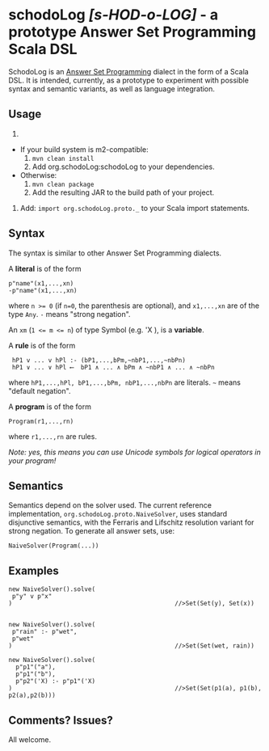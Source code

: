 **schodoLog** *[s-HOD-o-LOG]* - a prototype Answer Set Programming Scala DSL
=====================================================================

SchodoLog is an [Answer Set Programming](https://en.wikipedia.org/wiki/Answer_set_programming) dialect in the form of a Scala DSL. It is intended, currently, as a prototype to experiment with possible syntax and semantic variants, as well as language integration.

Usage
----------

 1. 
   - If your build system is m2-compatible:
     1. `mvn clean install`
     1. Add org.schodoLog:schodoLog to your dependencies.
   - Otherwise:
     1. `mvn clean package`
 	   1. Add the resulting JAR to the build path of your project.
 1. Add: `import org.schodoLog.proto._` to your Scala import statements.


Syntax
-----------
The syntax is similar to other Answer Set Programming dialects.

A **literal** is of the form

    p"name"(x1,...,xn)
    -p"name"(x1,...,xn)
    
where `n >= 0` (if `n=0`, the parenthesis are optional), and `x1,...,xn` are of the type `Any`. `-` means "strong negation".

An `xm` (`1 <= m <= n`) of type Symbol (e.g. 'X ), is a **variable**.

A **rule** is of the form

     hP1 v ... v hPl :- (bP1,...,bPm,~nbP1,...,~nbPn)
     hP1 ∨ ... ∨ hPl ⟵  bP1 ∧ ... ∧ bPm ∧ ~nbP1 ∧ ... ∧ ~nbPn

where `hP1,...,hPl, bP1,...,bPm, nbP1,...,nbPn` are literals. `~` means "default negation".

A **program** is of the form

	Program(r1,...,rn)
  
where `r1,...,rn` are rules.

*Note: yes, this means you can use Unicode symbols for logical operators in your program!*

Semantics
------------
Semantics depend on the solver used. The current reference implementation, `org.schodoLog.proto.NaiveSolver`, uses standard
disjunctive semantics, with the Ferraris and Lifschitz resolution variant for strong negation. To generate all answer sets, use:

	NaiveSolver(Program(...))
	
	
Examples
-----------

    new NaiveSolver().solve(
   	 p"y" v p"x"
    )                                             //>Set(Set(y), Set(x))
   
   
    new NaiveSolver().solve(
   	 p"rain" :- p"wet",
   	 p"wet"
    )                                             //>Set(Set(wet, rain))

    new NaiveSolver().solve(
	  p"p1"("a"),
	  p"p1"("b"),
	  p"p2"('X) :- p"p1"('X)
  	)                                             //>Set(Set(p1(a), p1(b), p2(a),p2(b)))

Comments? Issues?
------------
All welcome.
